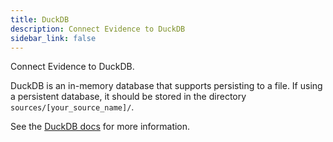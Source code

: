 ```yaml
---
title: DuckDB
description: Connect Evidence to DuckDB
sidebar_link: false
---
```


Connect Evidence to DuckDB.

DuckDB is an in-memory database that supports persisting to a file. If using a persistent database, it should be stored in the directory `sources/[your_source_name]/`.

See the [DuckDB docs](https://duckdb.org/docs/guides/index) for more information.

